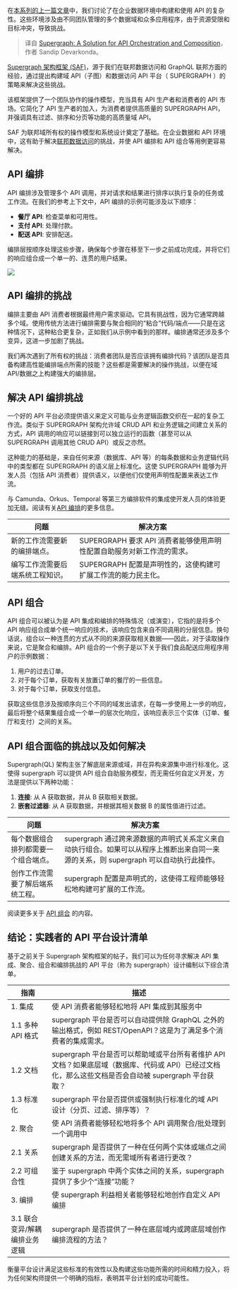 
<!--
title: Supergraph：API编排和组合的解决方案
cover: https://cdn.thenewstack.io/media/2024/07/58aa37e9-screenshot-2024-07-30-at-9.46.08 am.png
-->

在[本系列的上一篇文章](https://thenewstack.io/solving-api-integration-and-aggregation-with-supergraph/)中，我们讨论了在企业数据环境中构建和使用 API 的复杂性。这些环境涉及由不同团队管理的多个数据域和众多应用程序，由于资源受限和目标冲突，导致挑战。

> 译自 [Supergraph: A Solution for API Orchestration and Composition](https://thenewstack.io/supergraph-a-solution-for-api-orchestration-and-composition/)，作者 Sandip Devarkonda。

[Supergraph 架构框架 (SAF)](https://newstack.io/hasura-visualizes-data-api-integration-into-a-supergraph/)，源于我们在联邦数据访问和 GraphQL 联邦方面的经验，通过提出构建域 API（子图）和数据访问 API 平台（ SUPERGRAPH ）的策略来解决这些挑战。

该框架提供了一个团队协作的操作模型，充当具有 API 生产者和消费者的 API 市场。它简化了 API 生产者的加入，为消费者提供高质量的 SUPERGRAPH  API，并强调具有过滤、排序和分页等功能的高质量域 API。

SAF 为联邦域所有权的操作模型和系统设计奠定了基础。在企业数据和 API 环境中，这有助于解决[联邦数据访问](https://newstack.io/the-case-for-a-federated-data-access-layer-with-graphql/)的挑战，并使 API 编排和 API 组合等用例更容易解决。

## API 编排

API 编排涉及管理多个 API 调用，并对请求和结果进行排序以执行复杂的任务或工作流。在我们的参考上下文中，API 编排的示例可能涉及以下顺序：

- **餐厅 API**: 检查菜单和可用性。
- **支付 API**: 处理付款。
- **配送 API**: 安排配送。

编排层按顺序处理这些步骤，确保每个步骤在移至下一步之前成功完成，并将它们的响应组合成一个单一的、连贯的用户结果。

![](https://cdn.thenewstack.io/media/2024/07/6f97ab01-image1-2.png)

## API 编排的挑战

编排主要由 API 消费者根据最终用户需求驱动。它具有挑战性，因为它通常跨越多个域。使用传统方法进行编排需要与聚合相同的“粘合”代码/端点——只是在这种情况下，这种粘合更复杂，正如我们从示例中看到的那样。编排通常还涉及多个变异，这进一步加剧了挑战。

我们再次遇到了所有权的挑战：消费者团队是否应该拥有编排代码？该团队是否具备构建高性能编排端点所需的技能？这些都是需要解决的操作挑战，以便在域 API/数据之上构建强大的编排层。

## 解决 API 编排挑战

一个好的 API 平台必须提供语义来定义可能与业务逻辑函数交织在一起的复杂工作流。类似于 SUPERGRAPH 架构允许域 CRUD API 和业务逻辑之间建立关系的方式，API 调用的响应可以链接到可以独立运行的函数（甚至可以从 SUPERGRAPH 调用其他 CRUD API）或反之亦然。

这种能力的基础是，来自任何来源（数据库、API 等）的每条数据和业务逻辑代码中的类型都在 SUPERGRAPH 的语义层上标准化。这使 SUPERGRAPH 能够为开发人员（包括 API 消费者）提供语义，以便他们仅使用声明性配置来表达工作流。

与 Camunda、Orkus、Temporal 等第三方编排软件的集成使开发人员的体验更加无缝。阅读有关[API 编排](https://supergraph.io/docs/use-cases/api-composition/#solving-api-orchestration)的更多信息。

| 问题 | 解决方案 |
|---|---|
| 新的工作流需要新的编排端点。 |  SUPERGRAPH 要求 API 消费者能够使用声明性配置自助服务对新工作流的需求。 |
| 编写工作流需要后端系统工程知识。 |  SUPERGRAPH 配置是声明性的，这使构建可扩展工作流的能力民主化。 |

## API 组合

API 组合可以被认为是 API 集成和编排的特殊情况（或演变），它指的是将多个 API 响应组合成单个统一响应的技术，该响应包含来自不同调用的分层信息。换句话说，组合以一种连贯的方式从不同的来源获取相关数据——因此，对于读取操作来说，它是聚合和编排。API  组合的一个例子是以下关于我们食品配送应用程序用户的示例数据：

1. 用户的过去订单。
2. 对于每个订单，获取有关放置订单的餐厅的一些信息。
3. 对于每个订单，获取支付信息。

获取这些信息涉及按顺序向三个不同的域发出请求，在每一步使用上一步的响应，最后将整个结果集组合成一个单一的层次化响应，该响应表示三个实体（订单、餐厅和支付）之间的关系。

## API 组合面临的挑战以及如何解决

Supergraph(QL) 架构主张了解底层来源或域，并在异构来源集中进行标准化。这使得 supergraph 可以提供 API  组合自助服务模型，而无需任何自定义开发，方法是提供以下两种功能：

1. **连接**: 从 A 获取数据，并从 B 获取相关数据。
2. **嵌套过滤器**: 从 A 获取数据，并根据其相关数据 B 的属性值进行过滤。

| 问题 | 解决方案 |
|---|---|
| 每个数据组合排列都需要一个组合端点。 | supergraph 通过跨来源数据的声明式关系定义来自动执行组合。如果可以从程序上推断出来自同一来源的关系，则 supergraph 可以自动执行此操作。 |
| 创作工作流需要了解后端系统工程。 | supergraph 配置是声明式的，这使得工程师能够轻松地构建可扩展的工作流。 |

阅读更多关于 [API 组合](https://supergraph.io/docs/use-cases/api-composition/) 的内容。

## 结论：实践者的 API 平台设计清单

基于之前关于 Supergraph 架构框架的帖子，我们可以为任何寻求解决 API 集成、聚合、组合和编排挑战的 API 平台（称为 supergraph）设计编制以下综合清单。

| 指南 | 描述 |
|---|---|
| 1. 集成 | 使 API 消费者能够轻松地将 API 集成到其服务中 |
| 1.1 多种 API 格式 | supergraph 平台是否可以自动提供除 GraphQL 之外的输出格式，例如 REST/OpenAPI？这是为了满足多个消费者的集成需求。 |
| 1.2 文档 | supergraph 平台是否可以帮助域或平台所有者维护 API 文档？如果底层域（数据库、代码或 API）已经过文档化，那么这些文档是否会自动被 supergraph 平台获取？ |
| 1.3 标准化 | supergraph 平台是否提供或强制执行标准化的域 API 设计（分页、过滤、排序等）？ |
| 2. 聚合 | 使 API 消费者能够轻松地将多个 API 调用聚合/批处理到一个调用中 |
| 2.1 关系 | supergraph 是否提供了一种在任何两个实体或端点之间创建关系的方法，而无需域所有者进行更改？ |
| 2.2 可组合性 | 鉴于 supergraph 中两个实体之间的关系，supergraph 提供了多少个“连接”功能？ |
| 3. 编排 | 使 supergraph 利益相关者能够轻松地创作自定义 API 编排 |
| 3.1 联合变异/解耦编排业务逻辑 | supergraph 是否提供了一种在底层域内或跨底层域创作编排流程的方法？ |

衡量平台设计满足这些标准的有效性以及构建这些功能所需的时间和精力投入，将为任何架构师提供一个明确的指标，表明其平台计划的成功可能性。
